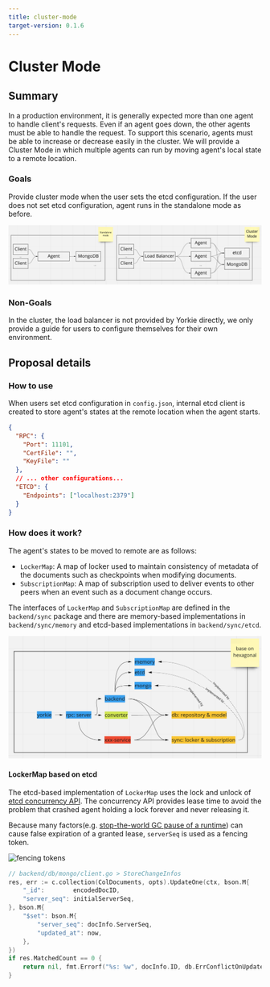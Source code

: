 ```yaml
---
title: cluster-mode
target-version: 0.1.6
---
```


# Cluster Mode

## Summary

In a production environment, it is generally expected more than one agent to
handle client's requests. Even if an agent goes down, the other agents must be
able to handle the request. To support this scenario, agents must be able to
increase or decrease easily in the cluster. We will provide a Cluster Mode in
which multiple agents can run by moving agent's local state to a remote
location.

### Goals

Provide cluster mode when the user sets the etcd configuration. If the user
does not set etcd configuration, agent runs in the standalone mode as before.

![cluster-mode](media/cluster-mode.png)

### Non-Goals

In the cluster, the load balancer is not provided by Yorkie directly, we only
provide a guide for users to configure themselves for their own environment.

## Proposal details

### How to use

When users set etcd configuration in `config.json`, internal etcd client is
created to store agent's states at the remote location when the agent starts.

```json
{
  "RPC": {
    "Port": 11101,
    "CertFile": "",
    "KeyFile": ""
  },
  // ... other configurations...
  "ETCD": {
    "Endpoints": ["localhost:2379"]
  }
}
```

### How does it work?

The agent's states to be moved to remote are as follows:
- `LockerMap`: A map of locker used to maintain consistency of metadata of the
documents such as checkpoints when modifying documents.
- `SubscriptionMap`: A map of subscription used to deliver events to other peers
when an event such as a document change occurs.

The interfaces of `LockerMap` and `SubscriptionMap` are defined in the
`backend/sync` package and there are memory-based implementations in
`backend/sync/memory` and etcd-based implementations in `backend/sync/etcd`.

![yorkie-architecture](media/yorkie-architecture.png)

#### LockerMap based on etcd

The etcd-based implementation of `LockerMap` uses the lock and unlock of [etcd
concurrency API](https://etcd.io/docs/v3.4.0/dev-guide/api_concurrency_reference_v3/).
The concurrency API provides lease time to avoid the problem that crashed agent
holding a lock forever and never releasing it.

Because many factors(e.g. [stop-the-world GC pause of a runtime](https://martin.kleppmann.com/2016/02/08/how-to-do-distributed-locking.html)) can cause false
expiration of a granted lease, `serverSeq` is used as a fencing token.

![fencing tokens][fencing-tokens]

```go
// backend/db/mongo/client.go > StoreChangeInfos
res, err := c.collection(ColDocuments, opts).UpdateOne(ctx, bson.M{
	"_id":        encodedDocID,
	"server_seq": initialServerSeq,
}, bson.M{
	"$set": bson.M{
		"server_seq": docInfo.ServerSeq,
		"updated_at": now,
	},
})
if res.MatchedCount == 0 {
	return nil, fmt.Errorf("%s: %w", docInfo.ID, db.ErrConflictOnUpdate)
}
```

[fencing-tokens]: https://martin.kleppmann.com/2016/02/fencing-tokens.png
